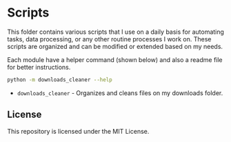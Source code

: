 # Scripts

This folder contains various scripts that I use on a daily basis for automating tasks, data processing, or any other routine processes I work on. These scripts are organized and can be modified or extended based on my needs.

Each module have a helper command (shown below) and also a readme file for better instructions.

```bash
python -m downloads_cleaner --help
```

- `downloads_cleaner` - Organizes and cleans files on my downloads folder.

## License

This repository is licensed under the MIT License.
